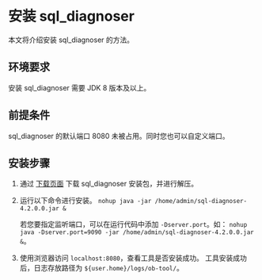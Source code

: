 # 安装 sql_diagnoser

本文将介绍安装 sql_diagnoser 的方法。

## 环境要求

安装 sql_diagnoser 需要 JDK 8 版本及以上。

## 前提条件

sql_diagnoser 的默认端口 8080 未被占用。同时您也可以自定义端口。

## 安装步骤

1. 通过 [下载页面](https://open.oceanbase.com/softwareCenter/community) 下载 sql_diagnoser 安装包，并进行解压。
2. 运行以下命令进行安装。
    ```nohup java -jar /home/admin/sql-diagnoser-4.2.0.0.jar &```

    若您要指定监听端口，可以在运行代码中添加 `-Dserver.port`。如： `nohup java -Dserver.port=9090 -jar /home/admin/sql-diagnoser-4.2.0.0.jar &`。

3. 使用浏览器访问 `localhost:8080`，查看工具是否安装成功。
工具安装成功后，日志存放路径为 `${user.home}/logs/ob-tool/`。
